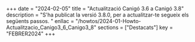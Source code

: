 +++
date        = "2024-02-05"
title       = "Actualització Canigó 3.6 a Canigó 3.8"
description = "S'ha publicat la versió 3.8.0, per a actualitzar-te segueix els següents passos. "
enllac      = "/howtos/2024-01-Howto-Actualitzacio_Canigo3_6_Canigo3_8"
sections    = ["Destacats"]
key         = "FEBRER2024"
+++
